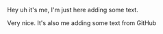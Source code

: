 Hey uh it's me, I'm just here adding some text. 

Very nice. It's also me adding some text from GitHub

